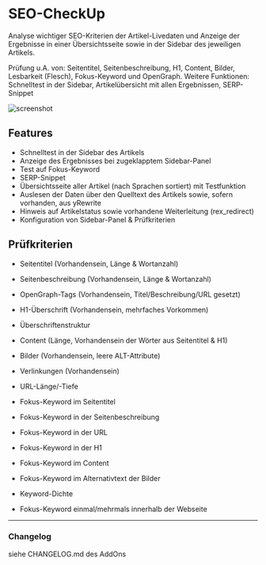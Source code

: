 ﻿SEO-CheckUp
===========

Analyse wichtiger SEO-Kriterien der Artikel-Livedaten und Anzeige der Ergebnisse in einer Übersichtsseite sowie in der Sidebar des jeweiligen Artikels.

Prüfung u.A. von: Seitentitel, Seitenbeschreibung, H1, Content, Bilder, Lesbarkeit (Flesch), Fokus-Keyword und OpenGraph.
Weitere Funktionen: Schnelltest in der Sidebar, Artikelübersicht mit allen Ergebnissen, SERP-Snippet

![screenshot](https://user-images.githubusercontent.com/4291047/65507701-c5857d80-dece-11e9-8526-54392478404a.jpg)

Features
--------
- Schnelltest in der Sidebar des Artikels
- Anzeige des Ergebnisses bei zugeklapptem Sidebar-Panel
- Test auf Fokus-Keyword
- SERP-Snippet
- Übersichtsseite aller Artikel (nach Sprachen sortiert) mit Testfunktion
- Auslesen der Daten über den Quelltext des Artikels sowie, sofern vorhanden, aus yRewrite
- Hinweis auf Artikelstatus sowie vorhandene Weiterleitung (rex_redirect)
- Konfiguration von Sidebar-Panel & Prüfkriterien

Prüfkriterien
-------------
- Seitentitel (Vorhandensein, Länge & Wortanzahl)
- Seitenbeschreibung (Vorhandensein, Länge & Wortanzahl)
- OpenGraph-Tags (Vorhandensein, Titel/Beschreibung/URL gesetzt)
- H1-Überschrift (Vorhandensein, mehrfaches Vorkommen)
- Überschriftenstruktur
- Content (Länge, Vorhandensein der Wörter aus Seitentitel & H1)
- Bilder (Vorhandensein, leere ALT-Attribute)
- Verlinkungen (Vorhandensein)
- URL-Länge/-Tiefe

- Fokus-Keyword im Seitentitel
- Fokus-Keyword in der Seitenbeschreibung
- Fokus-Keyword in der URL
- Fokus-Keyword in der H1
- Fokus-Keyword im Content
- Fokus-Keyword im Alternativtext der Bilder
- Keyword-Dichte
- Fokus-Keyword einmal/mehrmals innerhalb der Webseite

-----

### Changelog
siehe CHANGELOG.md des AddOns